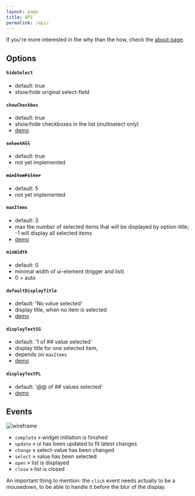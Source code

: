 ```yaml
---
layout: page
title: API
permalink: /api/
---
```


If you're more interested in the why than the how, check the [about page](../about).



## Options ##

#### <code>hideSelect</code>

- default: true
- show/hide original select-field


#### <code>showCheckbox</code>

- default: true
- show/hide checkboxes in the list (multiselect only)
- [demo](../demos#hide-checkboxes)


#### <code><del>selectAll</del></code>

- default: true
- not yet implemented


#### <code><del>minItemFilter</del></code>

- default: 5
- not yet implemented


#### <code>maxItems</code>
- default: 3
- max the number of selected items that will be displayed by option-title; -1 will display all selected items
- [demo](../demos/#max-items)


#### <code>minWidth</code>

- default: 0
- minimal width of ui-element (trigger and list)
- 0 = auto


#### <code>defaultDisplayTitle</code>

- default: 'No value selected'
- display title, when no item is selected
- [demo](../demos/#custom-title)


#### <code>displayTextSG</code>

- default: '1 of ## value selected'
- display title for one selected item, 
- depends on <code>maxItems</code>
- [demo](../demos/#custom-title)

#### <code>displayTextPL</code>

- default: '@@ of ## values selected'
- [demo](../demos/#custom-title)


## Events ##
![wireframe](../img/events.png)

- <code>complete</code> » widget initiation is finished
- <code>update</code> » ui has been updated to fit latest changes
- <code>change</code> » select-value has been changed
- <code>select</code> » value has been selected
- <code>open</code> » list is displayed
- <code>close</code> » list is closed

An important thing to mention: the <code>click</code> event needs actually to be a mousedown, 
to be able to handle it before the blur of the display.
